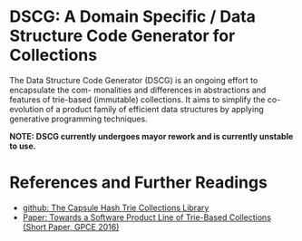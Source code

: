 # DSCG: A Domain Specific / Data Structure Code Generator for Collections

The Data Structure Code Generator (DSCG) is an ongoing effort to encapsulate the com- monalities and differences in abstractions and features of trie-based (immutable) collections. It aims to simplify the co-evolution of a product family of efficient data structures by applying generative programming techniques.

**NOTE: DSCG currently undergoes mayor rework and is currently unstable to use.**

# References and Further Readings
* [github: The Capsule Hash Trie Collections Library](https://github.com/usethesource/capsule)
* [Paper: Towards a Software Product Line of Trie-Based Collections (Short Paper, GPCE 2016)](http://michael.steindorfer.name/publications/gpce16.pdf)
